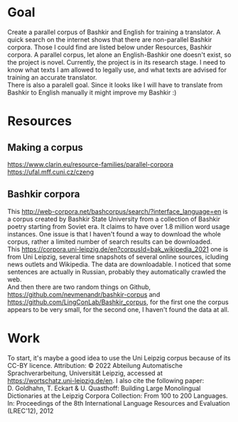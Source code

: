 # Goal 

Create a parallel corpus of Bashkir and English for training a translator. A quick search on the internet shows that there are non-parallel Bashkir corpora. Those I could find are listed below under Resources, Bashkir corpora. A parallel corpus, let alone an English-Bashkir one doesn't exist, so the project is novel. Currently, the project is in its research stage. I need to know what texts I am allowed to legally use, and what texts are advised for training an accurate translator.  
There is also a paralell goal. Since it looks like I will have to translate from Bashkir to English manually it might improve my Bashkir :)

# Resources  

## Making a corpus  
https://www.clarin.eu/resource-families/parallel-corpora  
https://ufal.mff.cuni.cz/czeng

## Bashkir corpora  

This http://web-corpora.net/bashcorpus/search/?interface_language=en is a corpus created by Bashkir State University from a collection of Bashkir poetry starting from Soviet era. It claims to have over 1.8 million word usage instances. One issue is that I haven't found a way to download the whole corpus, rather a limited number of search results can be downloaded.  
This https://corpora.uni-leipzig.de/en?corpusId=bak_wikipedia_2021 one is from Uni Leipzig, several time snapshots of several online sources, icluding news outlets and Wikipedia. The data are downloadable. I noticed that some sentences are actually in Russian, probably they automatically crawled the web.  
And then there are two random things on Github, https://github.com/nevmenandr/bashkir-corpus and https://github.com/LingConLab/Bashkir_corpus, for the first one the corpus appears to be very small, for the second one, I haven't found the data at all.

# Work

To start, it's maybe a good idea to use the Uni Leipzig corpus because of its CC-BY licence.
Attribution: © 2022 Abteilung Automatische Sprachverarbeitung, Universität Leipzig, accessed at https://wortschatz.uni-leipzig.de/en.
I also cite the following paper:  
D. Goldhahn, T. Eckart & U. Quasthoff: Building Large Monolingual Dictionaries at the Leipzig Corpora Collection: From 100 to 200 Languages.
In: Proceedings of the 8th International Language Resources and Evaluation (LREC'12), 2012
